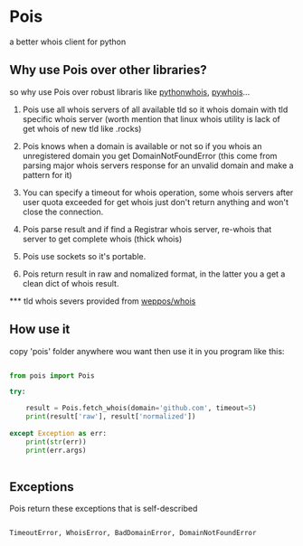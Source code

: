 # Pois
a better whois client for python




## Why use Pois over other libraries?


so why use Pois over robust libraris like [pythonwhois](https://github.com/joepie91/python-whois), [pywhois](https://bitbucket.org/richardpenman/pywhois)...


1. Pois use all whois servers of all available tld so it whois domain with tld specific whois server (worth mention that linux whois utility is lack of get whois of new tld like .rocks)



2. Pois knows when a domain is available or not so if you whois an unregistered domain
 you get DomainNotFoundError (this come from parsing major whois servers response for an unvalid domain and make a pattern for it)



3. You can specify a timeout for whois operation, some whois servers after user quota exceeded for get whois just don't return
anything and won't close the connection.



4. Pois parse result and if find a Registrar whois server, re-whois that server to get complete whois (thick whois)



5. Pois use sockets so it's portable.



6. Pois return result in raw and nomalized format, in the latter you a get a clean dict of whois result.



*** tld whois severs provided from [weppos/whois](https://github.com/weppos/whois/)





## How use it



copy 'pois' folder anywhere wou want then use it in you program like this:


```python

from pois import Pois

try:

    result = Pois.fetch_whois(domain='github.com', timeout=5)
    print(result['raw'], result['normalized'])
    
except Exception as err:
    print(str(err))
    print(err.args)
    
```


## Exceptions


Pois return these exceptions that is self-described


```

TimeoutError, WhoisError, BadDomainError, DomainNotFoundError


```






